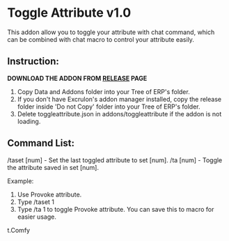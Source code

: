# Toggle Attribute v1.0
This addon allow you to toggle your attribute with chat command, which can be combined with chat macro to control your attribute easily.

## Instruction: 
**DOWNLOAD THE ADDON FROM [RELEASE](https://github.com/Mirarara/Mirarara-Tos-Addon/releases) PAGE**  
1) Copy Data and Addons folder into your Tree of ERP's folder.
2) If you don't have Excrulon's addon manager installed, copy the release folder inside 'Do not Copy' folder into your Tree of ERP's folder.
3) Delete toggleattribute.json in addons/toggleattribute if the addon is not loading.  

## Command List:
/taset [num] - Set the last toggled attribute to set [num]. 
/ta [num] - Toggle the attribute saved in set [num]. 
  
Example: 
1) Use Provoke attribute. 
2) Type /taset 1 
3) Type /ta 1 to toggle Provoke attribute. You can save this to macro for easier usage. 
  
t.Comfy 